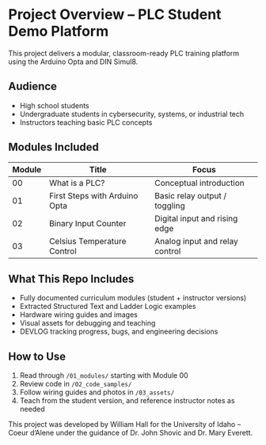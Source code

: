 # Project Overview – PLC Student Demo Platform

This project delivers a modular, classroom-ready PLC training platform using the Arduino Opta and DIN Simul8.

## Audience

- High school students
- Undergraduate students in cybersecurity, systems, or industrial tech
- Instructors teaching basic PLC concepts

## Modules Included

| Module | Title                          | Focus                           |
|--------|--------------------------------|----------------------------------|
| 00     | What is a PLC?                 | Conceptual introduction          |
| 01     | First Steps with Arduino Opta  | Basic relay output / toggling    |
| 02     | Binary Input Counter           | Digital input and rising edge    |
| 03     | Celsius Temperature Control    | Analog input and relay control   |

## What This Repo Includes

- Fully documented curriculum modules (student + instructor versions)
- Extracted Structured Text and Ladder Logic examples
- Hardware wiring guides and images
- Visual assets for debugging and teaching
- DEVLOG tracking progress, bugs, and engineering decisions

## How to Use

1. Read through `/01_modules/` starting with Module 00
2. Review code in `/02_code_samples/`
3. Follow wiring guides and photos in `/03_assets/`
4. Teach from the student version, and reference instructor notes as needed

This project was developed by William Hall for the University of Idaho – Coeur d’Alene under the guidance of Dr. John Shovic and Dr. Mary Everett.
